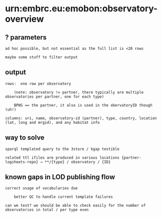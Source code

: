# urn:embrc.eu:emobon:observatory-overview
## ? parameters

    ad hoc possible, but not essential as the full list is <20 rows

    maybe some stuff to filter output

## output

    rows:  one row per observatory

        (note: observatory != partner, there typically are multiple observatories per partner, one for each type)

        BPNS == the partner, it also is used in the obervatoryID though (uh!)

    columns: uri, name, observatory-id (partner), type, country, location (lat, long and mrgid), and any habitat info

## way to solve

    sparql templated query to the 3store / kgap testible

    related ttl ifiles are produced in various locations {partner-logsheets-repo} → **/{type} / observatory / {ID} 

## known gaps in LOD publishing flow

    correct usage of vocabularies due

        better QC to handle current template failures

    can we test? we should be able to check easily for the number of observatories in total / per type even